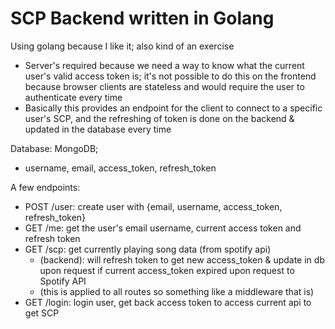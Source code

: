 # SCP Backend written in Golang

Using golang because I like it; also kind of an exercise

- Server's required because we need a way to know what the current user's valid access token is; it's not possible to do this on the frontend because browser clients are stateless and would require the user to authenticate every time
- Basically this provides an endpoint for the client to connect to a specific user's SCP, and the refreshing of token is done on the backend & updated in the database every time

Database: MongoDB;

- username, email, access_token, refresh_token

A few endpoints:

- POST /user: create user with {email, username, access_token, refresh_token}
- GET /me: get the user's email username, current access token and refresh token
- GET /scp: get currently playing song data (from spotify api)
  - (backend): will refresh token to get new access_token & update in db upon request if current access_token expired upon request to Spotify API
  - (this is applied to all routes so something like a middleware that is)
- GET /login: login user, get back access token to access current api to get SCP
